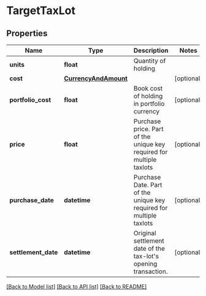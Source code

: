 # TargetTaxLot

## Properties
Name | Type | Description | Notes
------------ | ------------- | ------------- | -------------
**units** | **float** | Quantity of holding | 
**cost** | [**CurrencyAndAmount**](CurrencyAndAmount.md) |  | [optional] 
**portfolio_cost** | **float** | Book cost of holding in portfolio currency | [optional] 
**price** | **float** | Purchase price. Part of the unique key required for multiple taxlots | [optional] 
**purchase_date** | **datetime** | Purchase Date. Part of the unique key required for multiple taxlots | [optional] 
**settlement_date** | **datetime** | Original settlement date of the tax-lot&#39;s opening transaction. | [optional] 

[[Back to Model list]](../README.md#documentation-for-models) [[Back to API list]](../README.md#documentation-for-api-endpoints) [[Back to README]](../README.md)



